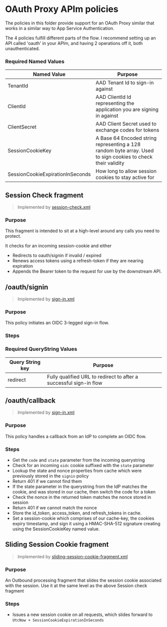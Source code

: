 # OAuth Proxy APIm policies

The policies in this folder provide support for an OAuth Proxy similar that works in a similar way to App Service Authentication.

The 4 policies fulfill different parts of the flow. I recommend setting up an API called 'oauth' in your APIm, and having 2 operations off it, both unauthenticated.

### Required Named Values

| Named Value | Purpose |
| -- | -- |
| TenantId | AAD Tenant Id to sign-in against |
| ClientId | AAD ClientId Id representing the application you are signing in against |
| ClientSecret | AAD Client Secret used to exchange codes for tokens |
| SessionCookieKey | A Base 64 Encoded string representing a 128 random byte array. Used to sign cookies to check their validity |
| SessionCookieExpirationInSeconds | How long to allow session cookies to stay active for |


## Session Check fragment
> Implemented by [session-check.xml](./session-check.xml)

### Purpose
This fragment is intended to sit at a high-level around any calls you need to protect.

It checks for an incoming session-cookie and either
 - Redirects to oauth/signin if invalid / expired
 - Renews access tokens using a refresh-token if they are nearing expiration
 - Appends the Bearer token to the request for use by the downstream API.


## /oauth/signin
> Implemented by [sign-in.xml](./sign-in.xml)

### Purpose
This policy initiates an OIDC 3-legged sign-in flow.

### Steps

### Required QueryString Values

| Query String key | Purpose |
| -- | -- |
| redirect | Fully qualified URL to redirect to after a successful sign-in flow |


## /oauth/callback
> Implemented by [sign-in.xml](./sign-in.xml)

### Purpose
This policy handles a callback from an IdP to complete an OIDC flow.

### Steps
- Get the ```code``` and ```state``` parameter from the incoming querystring
- Check for an incoming ```oidc``` cookie suffixed with the ```state``` parameter 
- Lookup the state and nonce properties from cache which were previously stored in the ```signin``` policy
- Return 401 if we cannot find them
- If the state parameter in the querystring from the IdP matches the cookie, and was stored in our cache, then switch the code for a token
- Check the nonce in the returned token matches the nonce stored in session
- Return 401 if we cannot match the nonce
- Store the id_token, access_token, and refresh_tokens in cache.
- Set a session-cookie which comprises of our cache-key, the cookies expiry timestamp, and sign it using a HMAC-SHA-512 signature creating using the SessionCookieKey named value.

## Sliding Session Cookie fragment
> Implemented by [sliding-session-cookie-fragment.xml](sliding-session-cookie-fragment.xml)

### Purpose
An Outbound processing fragment that slides the session cookie associated with the session. Use it at the same level as the above Session check fragment

### Steps
- Issues a new session cookie on all requests, which slides forward to ```UtcNow + SessionCookieExpirationInSeconds```

